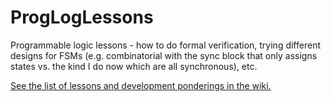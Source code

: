 # ProgLogLessons
Programmable logic lessons - how to do formal verification, trying different designs for FSMs (e.g. combinatorial with the sync block that only assigns states vs. the kind I do now which are all synchronous), etc.

[See the list of lessons and development ponderings in the wiki.](https://github.com/SamWibatt/ProgLogLessons/wiki)


